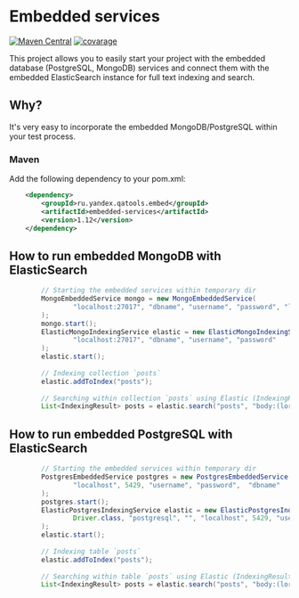 # Embedded services
[![Maven Central](https://maven-badges.herokuapp.com/maven-central/ru.yandex.qatools.embed/embedded-services/badge.svg?style=flat)](https://maven-badges.herokuapp.com/maven-central/ru.yandex.qatools.embed/embedded-services) [![covarage](https://img.shields.io/sonar/http/sonar.qatools.ru/ru.yandex.qatools.embed:embedded-services/coverage.svg?style=flat)](http://sonar.qatools.ru/dashboard/index/887)

This project allows you to easily start your project with the embedded database (PostgreSQL, MongoDB) services and connect 
them with the embedded ElasticSearch instance for full text indexing and search.

## Why?

It's very easy to incorporate the embedded MongoDB/PostgreSQL within your test process.

### Maven

Add the following dependency to your pom.xml:
```xml
    <dependency>
        <groupId>ru.yandex.qatools.embed</groupId>
        <artifactId>embedded-services</artifactId>
        <version>1.12</version>
    </dependency>
```
## How to run embedded MongoDB with ElasticSearch

```java
        // Starting the embedded services within temporary dir
        MongoEmbeddedService mongo = new MongoEmbeddedService(
                "localhost:27017", "dbname", "username", "password", "localreplica"
        );
        mongo.start();
        ElasticMongoIndexingService elastic = new ElasticMongoIndexingService(
                "localhost:27017", "dbname", "username", "password"
        );
        elastic.start();
        
        // Indexing collection `posts`
        elastic.addToIndex("posts");
        
        // Searching within collection `posts` using Elastic (IndexingResult contains id of each post)
        List<IndexingResult> posts = elastic.search("posts", "body:(lorem AND NOT ipsum)")
```

## How to run embedded PostgreSQL with ElasticSearch

```java
        // Starting the embedded services within temporary dir
        PostgresEmbeddedService postgres = new PostgresEmbeddedService(
                "localhost", 5429, "username", "password",  "dbname"
        );
        postgres.start();
        ElasticPostgresIndexingService elastic = new ElasticPostgresIndexingService(
                Driver.class, "postgresql", "", "localhost", 5429, "username", "password", "dbname"
        );
        elastic.start();
        
        // Indexing table `posts`
        elastic.addToIndex("posts");
        
        // Searching within table `posts` using Elastic (IndexingResult contains id of each post)
        List<IndexingResult> posts = elastic.search("posts", "body:(lorem AND NOT ipsum)")
```
